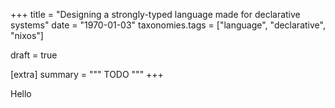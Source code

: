 +++
title = "Designing a strongly-typed language made for declarative systems"
date = "1970-01-03"
taxonomies.tags = ["language", "declarative", "nixos"]

draft = true

[extra]
summary = """
TODO
"""
+++

Hello
